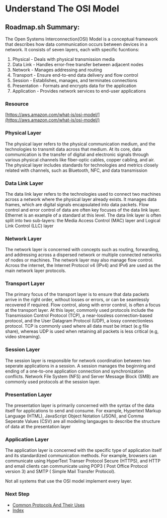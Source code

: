 # Understand The OSI Model

## Roadmap.sh Summary:
The Open Systems Interconnection(OSI) Model is a conceptual framework that describes how data communication occurs between devices in a network. It consists of seven layers, each with specific fucntions:

1. Physical - Deals with physical transmission media
2. Data Link - Handles error-free transfer between adjacent nodes
3. Network - Manages addressing and routing
4. Transport - Ensure end-to-end data delivery and flow control
5. Session - Establishes, manages, and terminates connections
6. Presentation - Formats and encrypts data for the application
7. Application - Provides network services to end-user applications

### Resource
[https://aws.amazon.com/what-is/osi-model/](https://aws.amazon.com/what-is/osi-model/)

### Physical Layer
The physical layer refers to the physical communication medium, and the technologies to transmit data across that medium. At its core, data communication is the transfer of digital and electronic signals through various physical channels like fiber-optic cables, copper cabling, and air. The physical layer includes standards for technologies and metrics closely related with channels, such as Bluetooth, NFC, and data transmission

### Data Link Layer
The data link layer refers to the technologies used to connect two machines across a network where the physical layer already exists. It manages data frames, which are digital signals encapsulated into data packets. Flow control and error control of data are often key focuses of the data link layer. Ethernet is an example of a standard at this level. The data link layer is often split into two sub-layers: the Media Access Control (MAC) layer and Logical Link Control (LLC) layer

### Network Layer
The network layer is concerned with concepts such as routing, forwarding, and addressing across a dispersed network or multiple connected networks of nodes or machines. The network layer may also manage flow control. Across the internet, the Internet Protocol v4 (IPv4) and IPv6 are used as the main network layer protocols.

### Transport Layer
The primary focus of the transport layer is to ensure that data packets arrive in the right order, without losses or errors, or can be seamlessly recovered if required. Flow control, along with error control, is often a focus at the transport layer. At this layer, commonly used protocols include the Transmission Control Protocol (TCP), a near-lossless connection-based protocol, and the User Datagram Protocol (UDP), a lossy connectionless protocol. TCP is commonly used where all data must be intact (e.g file share), whereas UDP is used when retaining all packets is less critical (e.g, video streaming).

### Session Layer
The session layer is responsible for network coordination between two seperate applications in a session. A session manages the beginning and ending of a one-to-one application connection and synchronization conflicts. Network File System (NFS) and Server Message Block (SMB) are commonly used protocols at the session layer.

### Presentation Layer
The presentation layer is primarily concerned with the syntax of the data itself for applications to send and consume. For example, Hypertext Markup Language (HTML), JavaScript Object Notation (JSON), and Comma Seperate Values (CSV) are all modeling langauges to describe the structure of data at the presentation layer

### Application Layer
The application layer is concerned with the specific type of application itself and its standardized communication methods. For example, browsers can communicate using HyperText Transer Protocol Secure (HTTPS), and HTTP and email clients can communicate using POP3 ( Post Office Protocol version 3) and SMTP ( Simple Mail Transfer Protocol).

Not all systems that use the OSI model implement every layer.


### Next Step
- [Common Protocols And Their Uses](https://github.com/Sisu-Sus/CyberSec-RoadMap/blob/main/Networking_Knowledge/Common_Protocols_And_Their_Uses.md)
- [Index](https://github.com/Sisu-Sus/CyberSec-RoadMap/blob/main/index.md)
